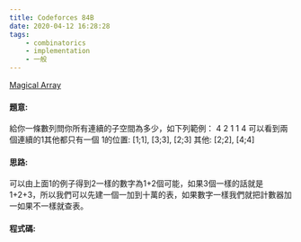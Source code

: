 ```yaml
---
title: Codeforces 84B
date: 2020-04-12 16:28:28
tags:
    - combinatorics
    - implementation
    - 一般
---
```

[Magical Array](https://codeforces.com/contest/84/problem/B)


#### 題意:
給你一條數列問你所有連續的子空間為多少，如下列範例：
4
2 1 1 4
可以看到兩個連續的1其他都只有一個
1的位置: [1;1], [3;3], [2;3]
其他: [2;2], [4;4]
<!-- more -->
#### 思路:
可以由上面1的例子得到2一樣的數字為1+2個可能，如果3個一樣的話就是1+2+3，所以我們可以先建一個一加到十萬的表，如果數字一樣我們就把計數器加一如果不一樣就查表。

#### 程式碼:
<script src="https://gist.github.com/Daviswww/e9f132ec324b04cf79d2285e8ff962a3.js"></script>